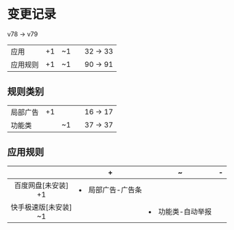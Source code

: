# 变更记录

v78 -> v79

||||||
|-|:-:|:-:|:-:|:-:|
|应用|+1|~1||32 -> 33|
|应用规则|+1|~1||90 -> 91|

## 规则类别

||||||
|-|:-:|:-:|:-:|:-:|
|局部广告|+1|||16 -> 17|
|功能类||~1||37 -> 37|

## 应用规则

||+|~|-|
|:-:|-|-|-|
|百度网盘[未安装]<br>+1|<li>局部广告-广告条|||
|快手极速版[未安装]<br>~1||<li>功能类-自动举报||
